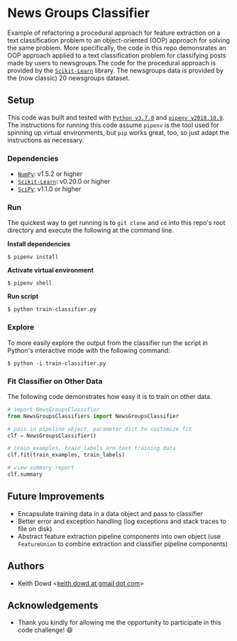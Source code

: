 # News Groups Classifier
Example of refactoring a procedural approach for feature extraction on a text classification problem to an object-oriented (OOP) approach for solving the same problem. More specifically, the code in this repo demonsrates an OOP approach applied to a text classification problem for classifying posts made by users to newsgroups.The code for the procedural approach is provided by the [`Scikit-Learn`](http://scikit-learn.org/stable/auto_examples/model_selection/grid_search_text_feature_extraction.html) library. The newsgroups data is provided by the (now classic) 20 newsgroups dataset.

## Setup
This code was built and tested with [`Python v3.7.0`](https://www.python.org/ftp/python/3.7.0/python-3.7.0.exe) and [`pipenv v2018.10.9`](https://github.com/pypa/pipenv). The instructions for running this code assume `pipenv` is the tool used for spinning up virtual environments, but `pip` works great, too, so just adapt the instructions as necessary.

### Dependencies
* [`NumPy`](http://www.numpy.org/): v1.5.2 or higher
* [`Scikit-Learn`](http://scikit-learn.org/): v0.20.0 or higher
* [`SciPy`](https://www.scipy.org/): v1.1.0 or higher

### Run
The quickest way to get running is to `git clone` and `cd` into this repo's root directory and execute the following at the command line. 

**Install dependencies**
```console
$ pipenv install
```

**Activate virtual environment**
```console
$ pipenv shell
```

**Run script**
```console
$ python train-classifier.py
```

### Explore
To more easily explore the output from the classifier run the script in Python's interactive mode with the following command:

```console
$ python -i train-classifier.py
```

### Fit Classifier on Other Data
The following code demonstrates how easy it is to train on other data.

```python
# import NewsGroupsClassifier
from NewsGroupsClassifiers import NewsGroupsClassifier

# pass in pipeline object, parameter dict to customize fit
clf = NewsGroupsClassifier() 

# train_examples, train_labels are text training data
clf.fit(train_examples, train_labels) 

# view summary report
clf.summary
```

## Future Improvements
* Encapsulate training data in a data object and pass to classifier
* Better error and exception handling (log exceptions and stack traces to file on disk)
* Abstract feature extraction pipeline components into own object (use `FeatureUnion` to combine extraction and classifier pipeline components)

## Authors
* Keith Dowd <[keith.dowd at gmail dot com](mailto:keith.dowd@gmail.com)>

## Acknowledgements
* Thank you kindly for allowing me the opportunity to participate in this code challenge! :smile: